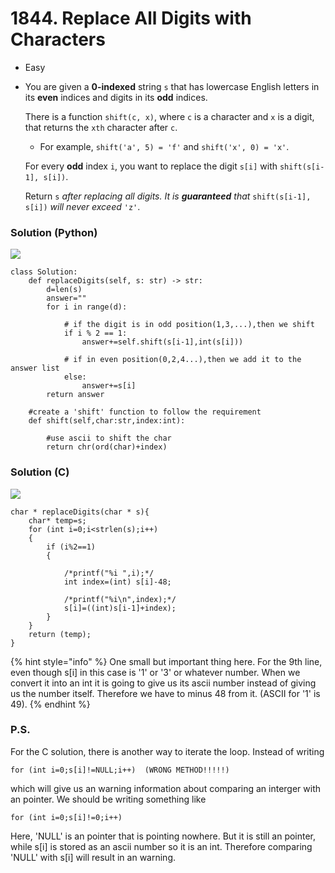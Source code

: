# 1844. Replace All Digits with Characters

* Easy
*   You are given a **0-indexed** string `s` that has lowercase English letters in its **even** indices and digits in its **odd** indices.

    There is a function `shift(c, x)`, where `c` is a character and `x` is a digit, that returns the `xth` character after `c`.

    * For example, `shift('a', 5) = 'f'` and `shift('x', 0) = 'x'`.

    For every **odd** index `i`, you want to replace the digit `s[i]` with `shift(s[i-1], s[i])`.

    Return `s` _after replacing all digits. It is **guaranteed** that_ `shift(s[i-1], s[i])` _will never exceed_ `'z'`.

### Solution (Python)

![](<../../../.gitbook/assets/image (246).png>)

```
class Solution:
    def replaceDigits(self, s: str) -> str:
        d=len(s)
        answer=""
        for i in range(d):
            
            # if the digit is in odd position(1,3,...),then we shift
            if i % 2 == 1:
                answer+=self.shift(s[i-1],int(s[i]))
                
            # if in even position(0,2,4...),then we add it to the answer list
            else:
                answer+=s[i]
        return answer
    
    #create a 'shift' function to follow the requirement
    def shift(self,char:str,index:int):
        
        #use ascii to shift the char
        return chr(ord(char)+index)
```



### Solution (C)

![](<../../../.gitbook/assets/image (238).png>)

```
char * replaceDigits(char * s){
    char* temp=s;
    for (int i=0;i<strlen(s);i++)
    {
        if (i%2==1)
        {   
            
            /*printf("%i ",i);*/
            int index=(int) s[i]-48;
            
            /*printf("%i\n",index);*/
            s[i]=((int)s[i-1]+index);
        }
    }
    return (temp);
}
```

{% hint style="info" %}
One small but important thing here. For the 9th line, even though s\[i] in this case is '1' or '3' or whatever number. When we convert it into an int it is going to give us its ascii number instead of giving us the number itself. Therefore we have to minus 48 from it. (ASCII for '1' is 49).
{% endhint %}

### P.S.

For the C solution, there is another way to iterate the loop. Instead of writing

```
for (int i=0;s[i]!=NULL;i++)  (WRONG METHOD!!!!!)
```

which will give us an warning information about comparing an interger with an pointer. We should be writing something like

```
for (int i=0;s[i]!=0;i++)
```

Here, 'NULL' is an pointer that is pointing nowhere. But it is still an pointer, while s\[i] is stored as an ascii number so it is an int. Therefore comparing 'NULL' with s\[i] will result in an warning.&#x20;
